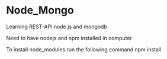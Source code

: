 # Node_Mongo
Learning REST-API node.js and mongodb

Need to have nodejs and npm installed in computer

To install node_modules run the following command
npm install
